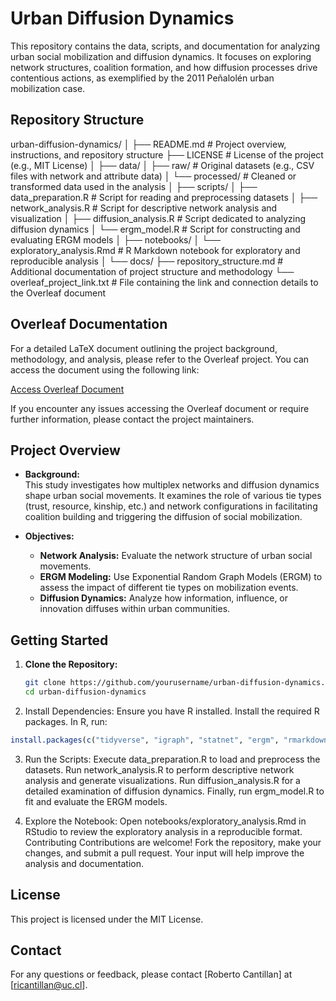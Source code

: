 # Urban Diffusion Dynamics

This repository contains the data, scripts, and documentation for analyzing urban social mobilization and diffusion dynamics. It focuses on exploring network structures, coalition formation, and how diffusion processes drive contentious actions, as exemplified by the 2011 Peñalolén urban mobilization case.

## Repository Structure

urban-diffusion-dynamics/
│
├── README.md # Project overview, instructions, and repository structure
├── LICENSE # License of the project (e.g., MIT License)
│
├── data/
│ ├── raw/ # Original datasets (e.g., CSV files with network and attribute data)
│ └── processed/ # Cleaned or transformed data used in the analysis
│
├── scripts/
│ ├── data_preparation.R # Script for reading and preprocessing datasets
│ ├── network_analysis.R # Script for descriptive network analysis and visualization
│ ├── diffusion_analysis.R # Script dedicated to analyzing diffusion dynamics
│ └── ergm_model.R # Script for constructing and evaluating ERGM models
│
├── notebooks/
│ └── exploratory_analysis.Rmd # R Markdown notebook for exploratory and reproducible analysis
│
└── docs/
├── repository_structure.md # Additional documentation of project structure and methodology
└── overleaf_project_link.txt # File containing the link and connection details to the Overleaf document


## Overleaf Documentation

For a detailed LaTeX document outlining the project background, methodology, and analysis, please refer to the Overleaf project. You can access the document using the following link:

[Access Overleaf Document](https://www.overleaf.com/project/6794012e99f7f84f2a7235b8)

If you encounter any issues accessing the Overleaf document or require further information, please contact the project maintainers.

## Project Overview

- **Background:**  
  This study investigates how multiplex networks and diffusion dynamics shape urban social movements. It examines the role of various tie types (trust, resource, kinship, etc.) and network configurations in facilitating coalition building and triggering the diffusion of social mobilization.

- **Objectives:**
  - **Network Analysis:** Evaluate the network structure of urban social movements.
  - **ERGM Modeling:** Use Exponential Random Graph Models (ERGM) to assess the impact of different tie types on mobilization events.
  - **Diffusion Dynamics:** Analyze how information, influence, or innovation diffuses within urban communities.

## Getting Started

1. **Clone the Repository:**
   ```bash
   git clone https://github.com/yourusername/urban-diffusion-dynamics.git
   cd urban-diffusion-dynamics
   ```

2. Install Dependencies:
Ensure you have R installed.
Install the required R packages. In R, run:

```r
install.packages(c("tidyverse", "igraph", "statnet", "ergm", "rmarkdown"))
```
3. Run the Scripts:
Execute data_preparation.R to load and preprocess the datasets.
Run network_analysis.R to perform descriptive network analysis and generate visualizations.
Run diffusion_analysis.R for a detailed examination of diffusion dynamics.
Finally, run ergm_model.R to fit and evaluate the ERGM models.

4. Explore the Notebook:
Open notebooks/exploratory_analysis.Rmd in RStudio to review the exploratory analysis in a reproducible format.
Contributing
Contributions are welcome! Fork the repository, make your changes, and submit a pull request. Your input will help improve the analysis and documentation.

## License
This project is licensed under the MIT License.

## Contact
For any questions or feedback, please contact [Roberto Cantillan] at [ricantillan@uc.cl].
